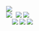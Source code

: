 <img src=https://github.com/guncat-02/guncat-02/assets/169626974/d9ef4578-9140-4e0e-bdbc-baf45baf43ae align=center>
<div style="display: flex;">
  <div>
    <img src=https://github-readme-stats.vercel.app/api?username=guncat-02&show_icons=true&theme=neon&count_private=true&locale=kr&include_all_commit=true>
  </div>
  <div align=center>
    <img src="https://img.shields.io/badge/java-007396?style=for-the-badge&logo=java&logoColor=white">
    <img src="https://img.shields.io/badge/oracle-F80000?style=for-the-badge&logo=oracle&logoColor=white">
    <br>
    <img src="https://img.shields.io/badge/html5-E34F26?style=for-the-badge&logo=html5&logoColor=white">
    <img src="https://img.shields.io/badge/css-1572B6?style=for-the-badge&logo=css3&logoColor=white">
    <img src="https://img.shields.io/badge/javascript-F7DF1E?style=for-the-badge&logo=javascript&logoColor=black">
  </div>
</div>
